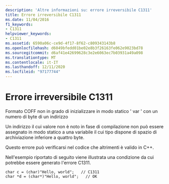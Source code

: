 ```yaml
---
description: 'Altre informazioni su: errore irreversibile C1311'
title: Errore irreversibile C1311
ms.date: 11/04/2016
f1_keywords:
- C1311
helpviewer_keywords:
- C1311
ms.assetid: 6590a06c-ce9d-4f17-8f62-c809343143b8
ms.openlocfilehash: d6049bfedd01be02e8b3f26163fe062e9023bd78
ms.sourcegitcommit: d6af41e42699628c3e2e6063ec7b03931a49a098
ms.translationtype: MT
ms.contentlocale: it-IT
ms.lasthandoff: 12/11/2020
ms.locfileid: "97177744"
---
```

# <a name="fatal-error-c1311"></a>Errore irreversibile C1311

Formato COFF non in grado di inizializzare in modo statico ' var ' con un numero di byte di un indirizzo

Un indirizzo il cui valore non è noto in fase di compilazione non può essere assegnato in modo statico a una variabile il cui tipo dispone di spazio di archiviazione inferiore a quattro byte.

Questo errore può verificarsi nel codice che altrimenti è valido in C++.

Nell'esempio riportato di seguito viene illustrata una condizione da cui potrebbe essere generato l'errore C1311.

```
char c = (char)"Hello, world";   // C1311
char *d = (char*)"Hello, world";   // OK
```
